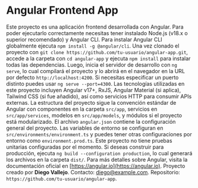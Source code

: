 # Angular Frontend App

Este proyecto es una aplicación frontend desarrollada con Angular. Para poder ejecutarlo correctamente necesitas tener instalado Node.js (v18.x o superior recomendado) y Angular CLI. Para instalar Angular CLI globalmente ejecuta `npm install -g @angular/cli`. Una vez clonado el proyecto con `git clone https://github.com/tu-usuario/angular-app.git`, accede a la carpeta con `cd angular-app` y ejecuta `npm install` para instalar todas las dependencias. Luego, inicia el servidor de desarrollo con `ng serve`, lo cual compilará el proyecto y lo abrirá en el navegador en la URL por defecto `http://localhost:4200`. Si necesitas especificar un puerto distinto puedes usar `ng serve --port=4300`. Las tecnologías utilizadas en este proyecto incluyen Angular v17+, RxJS, Angular Material (si aplica), Tailwind CSS (si fue añadido), así como servicios HTTP para consumir APIs externas. La estructura del proyecto sigue la convención estándar de Angular con componentes en la carpeta `src/app`, servicios en `src/app/services`, modelos en `src/app/models`, y módulos si el proyecto está modularizado. El archivo `angular.json` contiene la configuración general del proyecto. Las variables de entorno se configuran en `src/environments/environment.ts` y puedes tener otras configuraciones por entorno como `environment.prod.ts`. Este proyecto no tiene pruebas unitarias configuradas por el momento. Si deseas construir para producción, ejecuta `ng build --configuration production`, lo cual generará los archivos en la carpeta `dist/`. Para más detalles sobre Angular, visita la documentación oficial en [https://angular.io](https://angular.io). Proyecto creado por **Diego Vallejo**. Contacto: <diego@example.com>. Repositorio: `https://github.com/tu-usuario/angular-app`.
